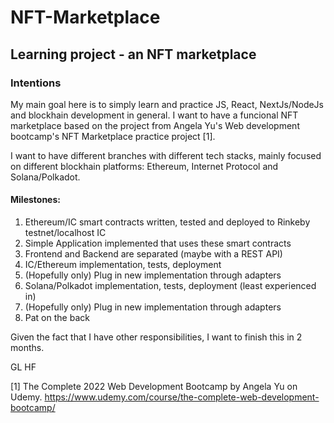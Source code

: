 # NFT-Marketplace
## Learning project - an NFT marketplace

### Intentions

My main goal here is to simply learn and practice JS, React, NextJs/NodeJs and blockhain development in general. I want to have a funcional NFT marketplace based on the project from Angela Yu's Web development bootcamp's NFT Marketplace practice project [1].

I want to have different branches with different tech stacks, mainly focused on different blockhain platforms: Ethereum, Internet Protocol and Solana/Polkadot.

#### Milestones:

1. Ethereum/IC smart contracts written, tested and deployed to Rinkeby testnet/localhost IC
2. Simple Application implemented that uses these smart contracts
3. Frontend and Backend are separated (maybe with a REST API)
4. IC/Ethereum implementation, tests, deployment
5. (Hopefully only) Plug in new implementation through adapters
6. Solana/Polkadot implementation, tests, deployment (least experienced in)
7. (Hopefully only) Plug in new implementation through adapters
8. Pat on the back

Given the fact that I have other responsibilities, I want to finish this in 2 months.

GL HF

[1] The Complete 2022 Web Development Bootcamp by Angela Yu on Udemy. https://www.udemy.com/course/the-complete-web-development-bootcamp/
